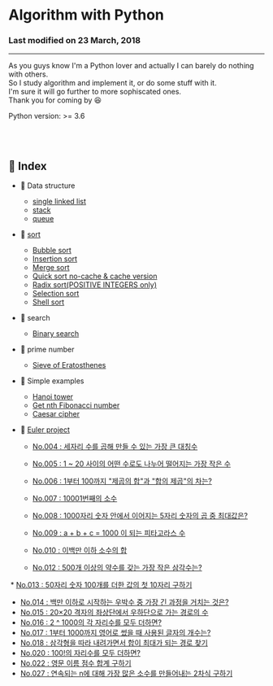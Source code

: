 # Algorithm with Python

### Last modified on 23 March, 2018
---
As you guys know I'm a Python lover and actually I can barely do nothing with others.  
So I study algorithm and implement it, or do some stuff with it.  
I'm sure it will go further to more sophiscated ones.  
Thank you for coming by :satisfied:

Python version: >= 3.6

<br>
<br>

## :notebook_with_decorative_cover: Index
* :ledger: Data structure
  * [single linked list](https://github.com/shoark7/algorithm-with-python/blob/master/simple_data_structure/linked_list.py)
  * [stack](https://github.com/shoark7/algorithm-with-python/blob/master/simple_data_structure/stack.py)
  * [queue](https://github.com/shoark7/algorithm-with-python/blob/master/simple_data_structure/queue.py)

* :ledger: [sort](https://github.com/shoark7/algorithm-with-python/blob/master/sorting/sort_functions.py)
  * [Bubble sort](https://github.com/shoark7/algorithm-with-python/blob/master/sorting/bubble_sort.py)
  * [Insertion sort](https://github.com/shoark7/algorithm-with-python/blob/master/sorting/insertion_sort.py)
  * [Merge sort](https://github.com/shoark7/algorithm-with-python/blob/master/sorting/merge_sort.py)
  * [Quick sort no-cache & cache version](https://github.com/shoark7/algorithm-with-python/blob/master/sorting/quick_sort.py)
  * [Radix sort(POSITIVE INTEGERS only)](https://github.com/shoark7/algorithm-with-python/blob/master/sorting/radix_sort.py)
  * [Selection sort](https://github.com/shoark7/algorithm-with-python/blob/master/sorting/selection_sort.py)
  * [Shell sort](https://github.com/shoark7/algorithm-with-python/blob/master/sorting/shell_sort.py)
* :ledger: search
  * [Binary search](https://github.com/shoark7/algorithm-with-python/blob/master/search-algorithm/binary_search.py)
* :ledger: prime number
  * [Sieve of Eratosthenes](https://github.com/shoark7/algorithm-with-python/blob/master/prime-number/sieve_of_eratosthenes.py)
* :ledger: Simple examples
  * [Hanoi tower](https://github.com/shoark7/algorithm-with-python/blob/master/etc_examples/caesar_cipher.py)
  * [Get nth Fibonacci number](https://github.com/shoark7/algorithm-with-python/blob/master/etc_examples/fibonacci.py)
  * [Caesar cipher](https://github.com/shoark7/algorithm-with-python/blob/master/etc_examples/caesar_cipher.py)
* :ledger: [Euler project](http://euler.synap.co.kr/)
  * [No.004 : 세자리 수를 곱해 만들 수 있는 가장 큰 대칭수](https://github.com/shoark7/algorithm-with-python/blob/master/etc_examples/project-euler/pro004_largest_palindrome.py)
  * [No.005 : 1 ~ 20 사이의 어떤 수로도 나누어 떨어지는 가장 작은 수](https://github.com/shoark7/algorithm-with-python/blob/master/etc_examples/project-euler/pro005_lcm.py)
  * [No.006 : 1부터 100까지 "제곱의 합"과 "합의 제곱"의 차는?](https://github.com/shoark7/algorithm-with-python/blob/master/etc_examples/project-euler/pro006_square_sum.py)
  * [No.007 : 10001번째의 소수](https://github.com/shoark7/algorithm-with-python/blob/master/etc_examples/project-euler/pro007_nth_prime.py)
  * [No.008 : 1000자리 숫자 안에서 이어지는 5자리 숫자의 곱 중 최대값은?](https://github.com/shoark7/algorithm-with-python/blob/master/etc_examples/project-euler/pro008_largest_substring.py)
  * [No.009 : a + b + c = 1000 이 되는 피타고라스 수](https://github.com/shoark7/algorithm-with-python/blob/master/etc_examples/project-euler/pro009_pythagoras.py)
  * [No.010 : 이백만 이하 소수의 합](https://github.com/shoark7/algorithm-with-python/blob/master/etc_examples/project-euler/pro010_prime_sum.py)
  
  * [No.012 :	500개 이상의 약수를 갖는 가장 작은 삼각수는?](https://github.com/shoark7/algorithm-with-python/blob/master/etc_examples/project-euler/pro012_triangle_number.py)
  
  * [No.013 : 50자리 숫자 100개를 더한 값의 첫 10자리 구하기](https://github.com/shoark7/algorithm-with-python/blob/master/etc_examples/project-euler/pro013_first10.py)
  * [No.014 : 백만 이하로 시작하는 우박수 중 가장 긴 과정을 거치는 것은?](https://github.com/shoark7/algorithm-with-python/blob/master/etc_examples/project-euler/pro014_max_collaz.py)
  * [No.015 : 20×20 격자의 좌상단에서 우하단으로 가는 경로의 수](https://github.com/shoark7/algorithm-with-python/blob/master/etc_examples/project-euler/pro015_path_to_lattice.py)
  * [No.016 : 2 ^ 1000의 각 자리수를 모두 더하면?](https://github.com/shoark7/algorithm-with-python/blob/master/etc_examples/project-euler/pro016_sum_digit.py)
  * [No.017 : 1부터 1000까지 영어로 썼을 때 사용된 글자의 개수는?](https://github.com/shoark7/algorithm-with-python/blob/master/etc_examples/project-euler/pro017_length_of_digit.py)
  * [No.018 : 삼각형을 따라 내려가면서 합이 최대가 되는 경로 찾기](https://github.com/shoark7/algorithm-with-python/blob/master/etc_examples/project-euler/pro018_max_line_sum.py)
  * [No.020 : 100!의 자리수를 모두 더하면?](https://github.com/shoark7/algorithm-with-python/blob/master/etc_examples/project-euler/pro020_sum_digit2.py)
  * [No.022 : 영문 이름 점수 합계 구하기](https://github.com/shoark7/algorithm-with-python/blob/master/etc_examples/project-euler/pro022_name_value.py)
  * [No.027 : 연속되는 n에 대해 가장 많은 소수를 만들어내는 2차식 구하기](https://github.com/shoark7/algorithm-with-python/blob/master/etc_examples/project-euler/pro027_euler_equation.py)
